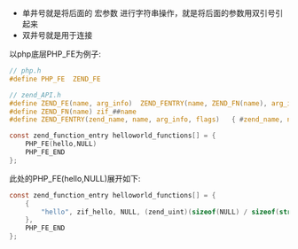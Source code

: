 - 单井号就是将后面的 宏参数 进行字符串操作，就是将后面的参数用双引号引起来  
- 双井号就是用于连接

以php底层PHP_FE为例子:
```c
// php.h
#define PHP_FE	ZEND_FE

// zend_API.h
#define ZEND_FE(name, arg_info)  ZEND_FENTRY(name, ZEND_FN(name), arg_info, 0)
#define ZEND_FN(name) zif_##name
#define ZEND_FENTRY(zend_name, name, arg_info, flags)	{ #zend_name, name, arg_info, (uint32_t) (sizeof(arg_info)/sizeof(struct _zend_internal_arg_info)-1), flags },

const zend_function_entry helloworld_functions[] = {
    PHP_FE(hello,NULL) 
    PHP_FE_END    
};
```
此处的PHP_FE(hello,NULL)展开如下:
```c
const zend_function_entry helloworld_functions[] = {
    {
        "hello", zif_hello, NULL, (zend_uint)(sizeof(NULL) / sizeof(struct _zend_arg_info) - 1), 0
    },
    PHP_FE_END    
};

```